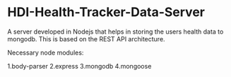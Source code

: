 # HDI-Health-Tracker-Data-Server

A server developed in Nodejs that helps in storing the users health data to mongodb. This is based on the REST API architecture.

Necessary node modules:

1.body-parser 2.express 3.mongodb 4.mongoose
